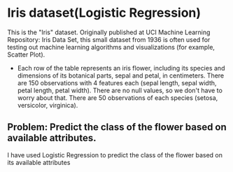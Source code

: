 # Iris dataset(Logistic Regression)
This is the "Iris" dataset. Originally published at UCI Machine Learning Repository: Iris Data Set, this small dataset from 1936 is often used for testing out machine learning algorithms and visualizations (for example, Scatter Plot). 
- Each row of the table represents an iris flower, including its species and dimensions of its botanical parts, sepal and petal, in centimeters.
There are 150 observations with 4 features each (sepal length, sepal width, petal length, petal width). There are no null values, so we don't have to worry about that. There are 50 observations of each species (setosa, versicolor, virginica).

## Problem: Predict the class of the flower based on available attributes.
I have used Logistic Regression to predict the class of the flower based on its available attributes
